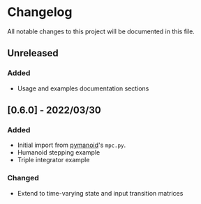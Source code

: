 # Changelog

All notable changes to this project will be documented in this file.

## Unreleased

### Added

- Usage and examples documentation sections

## [0.6.0] - 2022/03/30

### Added

- Initial import from [pymanoid](https://github.com/stephane-caron/pymanoid/blob/5158d8902df6265604cec5d790e96f0035575c7a/pymanoid/mpc.py)'s ``mpc.py``.
- Humanoid stepping example
- Triple integrator example

### Changed

- Extend to time-varying state and input transition matrices
